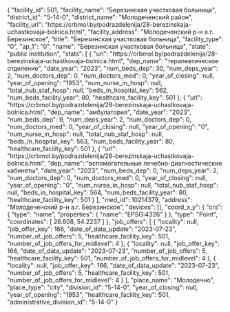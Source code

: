 {
    "facility_id": 501,
    "facility_name": "Березинская участковая больница",
    "district_id": "5-14-0",
    "district_name": "Молодеченский район",
    "facility_url": "https:\/\/crbmol.by\/podrazdelenija\/28-berezinskaja-uchastkovaja-bolnica.html",
    "facility_address": "Молодеченский р-н а.г. Березинское",
    "title": "Березинская участковая больница",
    "facility_type": "0",
    "ap_1": "0",
    "name": "Березинская участковая больница",
    "state": "public institution",
    "stats": [
        {
            "url": "https:\/\/crbmol.by\/podrazdelenija\/28-berezinskaja-uchastkovaja-bolnica.html",
            "dep_name": "терапевтическое отделение",
            "date_year": "2023",
            "num_beds_dep": 30,
            "num_deps_year": 2,
            "num_doctors_dep": 0,
            "num_doctors_med": 0,
            "year_of_closing": null,
            "year_of_opening": "1953",
            "num_nurse_in_hosp": null,
            "total_nub_staf_hosp": null,
            "beds_in_hospital_key": 562,
            "num_beds_facility_year": 80,
            "healthcare_facility_key": 501
        },
        {
            "url": "https:\/\/crbmol.by\/podrazdelenija\/28-berezinskaja-uchastkovaja-bolnica.html",
            "dep_name": "амбулатория",
            "date_year": "2023",
            "num_beds_dep": 9,
            "num_deps_year": 2,
            "num_doctors_dep": 0,
            "num_doctors_med": 0,
            "year_of_closing": null,
            "year_of_opening": "0",
            "num_nurse_in_hosp": null,
            "total_nub_staf_hosp": null,
            "beds_in_hospital_key": 563,
            "num_beds_facility_year": 80,
            "healthcare_facility_key": 501
        },
        {
            "url": "https:\/\/crbmol.by\/podrazdelenija\/28-berezinskaja-uchastkovaja-bolnica.html",
            "dep_name": "вспомогательные лечебно-диагностические кабинеты",
            "date_year": "2023",
            "num_beds_dep": 0,
            "num_deps_year": 2,
            "num_doctors_dep": 0,
            "num_doctors_med": 0,
            "year_of_closing": null,
            "year_of_opening": "0",
            "num_nurse_in_hosp": null,
            "total_nub_staf_hosp": null,
            "beds_in_hospital_key": 564,
            "num_beds_facility_year": 80,
            "healthcare_facility_key": 501
        }
    ],
    "med_id": 10214379,
    "address": "Молодеченский р-н а.г. Березинское",
    "devices": [],
    "coord_x_y": {
        "crs": {
            "type": "name",
            "properties": {
                "name": "EPSG:4326"
            }
        },
        "type": "Point",
        "coordinates": [
            26.608,
            54.2237
        ]
    },
    "job_offers": [
        {
            "locality": null,
            "job_offer_key": 166,
            "date_of_data_update": "2023-07-23",
            "number_of_job_offers": 5,
            "healthcare_facility_key": 501,
            "number_of_job_offers_for_midlevel": 4
        },
        {
            "locality": null,
            "job_offer_key": 166,
            "date_of_data_update": "2023-07-23",
            "number_of_job_offers": 5,
            "healthcare_facility_key": 501,
            "number_of_job_offers_for_midlevel": 4
        },
        {
            "locality": null,
            "job_offer_key": 166,
            "date_of_data_update": "2023-07-23",
            "number_of_job_offers": 5,
            "healthcare_facility_key": 501,
            "number_of_job_offers_for_midlevel": 4
        }
    ],
    "place_name": "Молодечно",
    "place_type": "city",
    "division_id": "5-14-0",
    "year_of_closing": null,
    "year_of_opening": "1953",
    "healthcare_facility_key": 501,
    "administrative_division_id": "5-14-0"
}